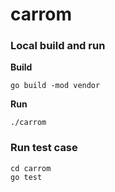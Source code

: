 # carrom

### Local build and run 

**Build**

```
go build -mod vendor
```

**Run** 

```
./carrom
```
### Run test case

```
cd carrom
go test
```